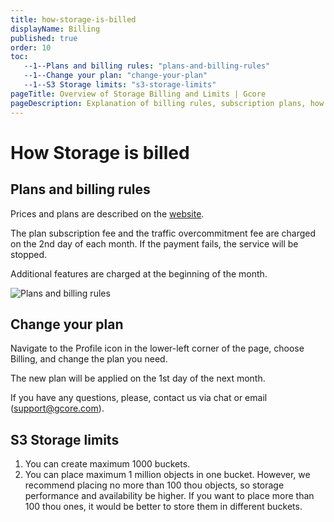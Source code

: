 ```yaml
---
title: how-storage-is-billed
displayName: Billing
published: true
order: 10
toc:
   --1--Plans and billing rules: "plans-and-billing-rules"
   --1--Change your plan: "change-your-plan"
   --1--S3 Storage limits: "s3-storage-limits"
pageTitle: Overview of Storage Billing and Limits | Gcore
pageDescription: Explanation of billing rules, subscription plans, how to change your plan, and S3 storage limits for optimal performance and availability.
---
```

# How Storage is billed  

## Plans and billing rules 

Prices and plans are described on the <a href="https://gcore.com/pricing/storage"  target="_blank">website</a>.

The plan subscription fee and the traffic overcommitment fee are charged on the 2nd day of each month. If the payment fails, the service will be stopped.

Additional features are charged at the beginning of the month.

<img src="https://assets.gcore.pro/docs/storage/billing/storage-tariffs-10.jpg" alt="Plans and billing rules">

## Change your plan

Navigate to the Profile icon in the lower-left corner of the page, choose Billing, and change the plan you need. 

The new plan will be applied on the 1st day of the next month.

If you have any questions, please, contact us via chat or email ([support@gcore.com](mailto:support@gcore.com)).

## S3 Storage limits

1.  You can create maximum 1000 buckets. 
2.  You can place maximum 1 million objects in one bucket. However, we recommend placing no more than 100 thou objects, so storage performance and availability be higher. If you want to place more than 100 thou ones, it would be better to store them in different buckets.